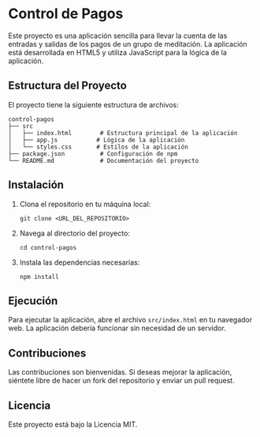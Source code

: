 # Control de Pagos

Este proyecto es una aplicación sencilla para llevar la cuenta de las entradas y salidas de los pagos de un grupo de meditación. La aplicación está desarrollada en HTML5 y utiliza JavaScript para la lógica de la aplicación.

## Estructura del Proyecto

El proyecto tiene la siguiente estructura de archivos:

```
control-pagos
├── src
│   ├── index.html        # Estructura principal de la aplicación
│   ├── app.js           # Lógica de la aplicación
│   └── styles.css       # Estilos de la aplicación
├── package.json          # Configuración de npm
└── README.md             # Documentación del proyecto
```

## Instalación

1. Clona el repositorio en tu máquina local:
   ```
   git clone <URL_DEL_REPOSITORIO>
   ```

2. Navega al directorio del proyecto:
   ```
   cd control-pagos
   ```

3. Instala las dependencias necesarias:
   ```
   npm install
   ```

## Ejecución

Para ejecutar la aplicación, abre el archivo `src/index.html` en tu navegador web. La aplicación debería funcionar sin necesidad de un servidor.

## Contribuciones

Las contribuciones son bienvenidas. Si deseas mejorar la aplicación, siéntete libre de hacer un fork del repositorio y enviar un pull request.

## Licencia

Este proyecto está bajo la Licencia MIT.
